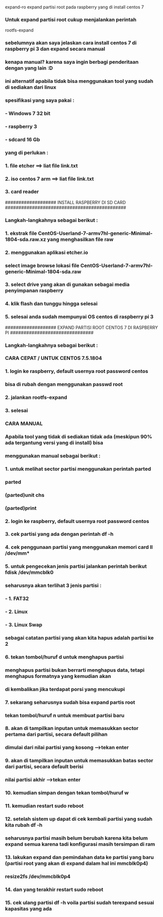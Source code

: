 expand-ro
expand partisi root pada raspberry yang di install centos 7

### Untuk expand partisi root cukup menjalankan perintah
rootfs-expand

### sebelumnya akan saya jelaskan cara install centos 7 di raspberry pi 3 dan expand secara manual
### kenapa manual? karena saya ingin berbagi penderitaan dengan yang lain :D
### ini alternatif apabila tidak bisa menggunakan tool yang sudah di sediakan dari linux
### spesifikasi yang saya pakai :
### - Windows 7 32 bit
### - raspberry 3
### - sdcard 16 Gb
### yang di perlukan :
### 1. file etcher ==> liat file link.txt
### 2. iso centos 7 arm ==> liat file link.txt
### 3. card reader

###################     INSTALL RASPBERRY DI SD CARD    #############################################
### Langkah-langkahnya sebagai berikut :
### 1. ekstrak file CentOS-Userland-7-armv7hl-generic-Minimal-1804-sda.raw.xz yang menghasilkan file raw
### 2. menggunakan aplikasi etcher.io 
###    select image browse lokasi file CentOS-Userland-7-armv7hl-generic-Minimal-1804-sda.raw
### 3. select drive yang akan di gunakan sebagai media penyimpanan raspberry
### 4. klik flash dan tunggu hingga selesai
### 5. selesai anda sudah mempunyai OS centos di raspberry pi 3

###################     EXPAND PARTISI ROOT CENTOS 7 DI RASPBERRY PI    ###############################
### Langkah-langkahnya sebagai berikut :
### CARA CEPAT / UNTUK CENTOS 7.5.1804 ################################################################
### 1. login ke raspberry, default usernya root password centos
###    bisa di rubah dengan menggunakan passwd root
### 2. jalankan rootfs-expand
### 3. selesai

### CARA MANUAL  ######################################################################################
### Apabila tool yang tidak di sediakan tidak ada (meskipun 90% ada tergantung versi yang di install) bisa 
### menggunakan manual sebagai berikut :
### 1. untuk melihat sector partisi menggunakan perintah parted
###    parted
###    (parted)unit chs
###    (parted)print
### 2. login ke raspberry, default usernya root password centos
### 3. cek partisi yang ada dengan perintah df -h
### 4. cek penggunaan partisi yang menggunakan memori card ll /dev/mm*
### 5. untuk pengecekan jenis partisi jalankan perintah berikut fdisk /dev/mmcblk0
###    seharusnya akan terlihat 3 jenis partisi :
###    - 1. FAT32
###    - 2. Linux
###    - 3. Linux Swap
###   sebagai catatan partisi yang akan kita hapus adalah partisi ke 2
### 6. tekan tombol/huruf d untuk menghapus partisi
###    menghapus partisi bukan berrarti menghapus data, tetapi menghapus formatnya yang kemudian akan 
###    di kembalikan jika terdapat porsi yang mencukupi
### 7. sekarang seharusnya sudah bisa expand partis root
###    tekan tombol/huruf n untuk membuat partisi baru
### 8. akan di tampilkan inputan untuk memasukkan sector pertama dari partisi, secara default pilihan 
###    dimulai dari nilai partisi yang kosong -->tekan enter
### 9. akan di tampilkan inputan untuk memasukkan batas sector dari partisi, secara default berisi 
###    nilai partisi akhir -->tekan enter
### 10. kemudian simpan dengan tekan tombol/huruf w
### 11. kemudian restart sudo reboot
### 12. setelah sistem up dapat di cek kembali partisi yang sudah kita rubah df -h
###     seharusnya partisi masih belum berubah karena kita belum expand semua karena tadi konfigurasi masih tersimpan di ram
### 13. lakukan expand dan pemindahan data ke partisi yang baru (partisi root yang akan di expand dalam hal ini mmcblk0p4)
###     resize2fs /dev/mmcblk0p4
### 14. dan yang terakhir restart sudo reboot
### 15. cek ulang partisi df -h voila partisi sudah terexpand sesuai kapasitas yang ada



